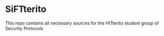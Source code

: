 # SiFTterito
This repo contains all necessary sources for the HITterito student group of Security Protocols

